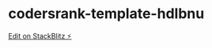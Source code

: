 # codersrank-template-hdlbnu

[Edit on StackBlitz ⚡️](https://stackblitz.com/edit/codersrank-template-hdlbnu)
